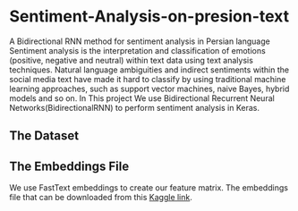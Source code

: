 # Sentiment-Analysis-on-presion-text

A Bidirectional RNN method for sentiment analysis in Persian language
Sentiment analysis is the interpretation and classification of emotions (positive, negative and neutral) within text data using text analysis techniques. Natural language ambiguities and indirect sentiments within the social media text have made it hard to classify by using traditional machine learning approaches, such as support vector machines, naive Bayes, hybrid models and so on. In This project We use Bidirectional Recurrent Neural Networks(BidirectionalRNN) to perform sentiment analysis in Keras.


## The Dataset



## The Embeddings File
We use FastText embeddings to create our feature matrix. The embeddings file that can be downloaded from this [ Kaggle link](https://www.kaggle.com/terenceliu4444/glove6b100dtxt). 


